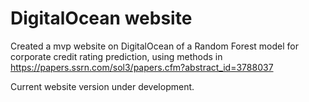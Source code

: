 # DigitalOcean website 

Created a mvp website on DigitalOcean of a Random Forest model for corporate credit rating prediction, using methods in https://papers.ssrn.com/sol3/papers.cfm?abstract_id=3788037

Current website version under development.
